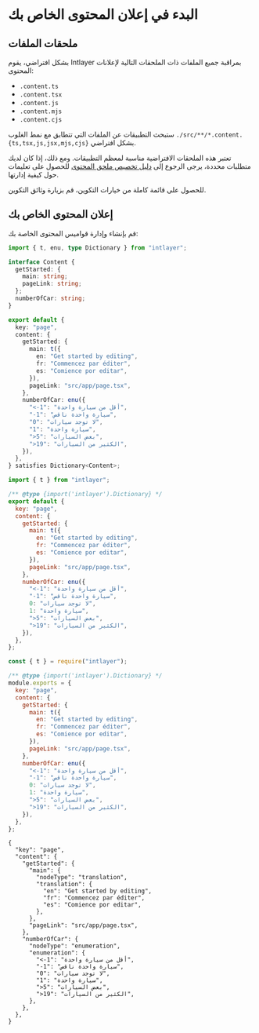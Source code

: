 # البدء في إعلان المحتوى الخاص بك

## ملحقات الملفات

بشكل افتراضي، يقوم Intlayer بمراقبة جميع الملفات ذات الملحقات التالية لإعلانات المحتوى:

- `.content.ts`
- `.content.tsx`
- `.content.js`
- `.content.mjs`
- `.content.cjs`

ستبحث التطبيقات عن الملفات التي تتطابق مع نمط الغلوب `./src/**/*.content.{ts,tsx,js,jsx,mjs,cjs}` بشكل افتراضي.

تعتبر هذه الملحقات الافتراضية مناسبة لمعظم التطبيقات. ومع ذلك، إذا كان لديك متطلبات محددة، يرجى الرجوع إلى [دليل تخصيص ملحق المحتوى](https://github.com/aymericzip/intlayer/blob/main/docs/ar/configuration.md#content-configuration) للحصول على تعليمات حول كيفية إدارتها.

للحصول على قائمة كاملة من خيارات التكوين، قم بزيارة وثائق التكوين.

## إعلان المحتوى الخاص بك

قم بإنشاء وإدارة قواميس المحتوى الخاصة بك:

```typescript fileName="src/app/[locale]/page.content.ts" codeFormat="typescript"
import { t, enu, type Dictionary } from "intlayer";

interface Content {
  getStarted: {
    main: string;
    pageLink: string;
  };
  numberOfCar: string;
}

export default {
  key: "page",
  content: {
    getStarted: {
      main: t({
        en: "Get started by editing",
        fr: "Commencez par éditer",
        es: "Comience por editar",
      }),
      pageLink: "src/app/page.tsx",
    },
    numberOfCar: enu({
      "<-1": "أقل من سيارة واحدة",
      "-1": "سيارة واحدة ناقص",
      "0": "لا توجد سيارات",
      "1": "سيارة واحدة",
      ">5": "بعض السيارات",
      ">19": "الكثير من السيارات",
    }),
  },
} satisfies Dictionary<Content>;
```

```javascript fileName="src/app/[locale]/page.content.mjs" codeFormat="esm"
import { t } from "intlayer";

/** @type {import('intlayer').Dictionary} */
export default {
  key: "page",
  content: {
    getStarted: {
      main: t({
        en: "Get started by editing",
        fr: "Commencez par éditer",
        es: "Comience por editar",
      }),
      pageLink: "src/app/page.tsx",
    },
    numberOfCar: enu({
      "<-1": "أقل من سيارة واحدة",
      "-1": "سيارة واحدة ناقص",
      0: "لا توجد سيارات",
      1: "سيارة واحدة",
      ">5": "بعض السيارات",
      ">19": "الكثير من السيارات",
    }),
  },
};
```

```javascript fileName="src/app/[locale]/page.content.cjs" codeFormat="commonjs"
const { t } = require("intlayer");

/** @type {import('intlayer').Dictionary} */
module.exports = {
  key: "page",
  content: {
    getStarted: {
      main: t({
        en: "Get started by editing",
        fr: "Commencez par éditer",
        es: "Comience por editar",
      }),
      pageLink: "src/app/page.tsx",
    },
    numberOfCar: enu({
      "<-1": "أقل من سيارة واحدة",
      "-1": "سيارة واحدة ناقص",
      0: "لا توجد سيارات",
      1: "سيارة واحدة",
      ">5": "بعض السيارات",
      ">19": "الكثير من السيارات",
    }),
  },
};
```

```json5 fileName="src/app/[locale]/page.content.json"  codeFormat="json"
{
  "key": "page",
  "content": {
    "getStarted": {
      "main": {
        "nodeType": "translation",
        "translation": {
          "en": "Get started by editing",
          "fr": "Commencez par éditer",
          "es": "Comience por editar",
        },
      },
      "pageLink": "src/app/page.tsx",
    },
    "numberOfCar": {
      "nodeType": "enumeration",
      "enumeration": {
        "<-1": "أقل من سيارة واحدة",
        "-1": "سيارة واحدة ناقص",
        "0": "لا توجد سيارات",
        "1": "سيارة واحدة",
        ">5": "بعض السيارات",
        ">19": "الكثير من السيارات",
      },
    },
  },
}
```
